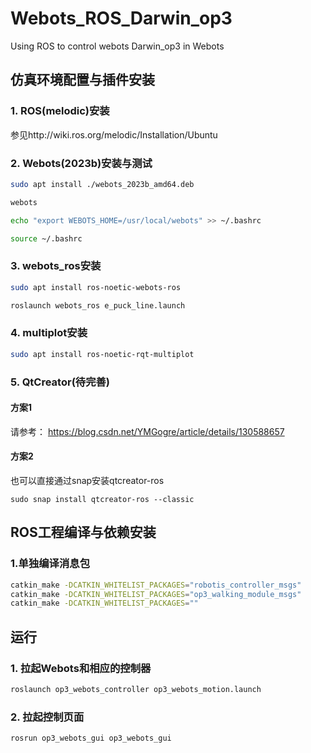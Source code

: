 # Webots_ROS_Darwin_op3
Using ROS to control webots Darwin_op3 in Webots

## 仿真环境配置与插件安装
### 1. ROS(melodic)安装

参见http://wiki.ros.org/melodic/Installation/Ubuntu

### 2. Webots(2023b)安装与测试


``` Bash
sudo apt install ./webots_2023b_amd64.deb

webots

echo "export WEBOTS_HOME=/usr/local/webots" >> ~/.bashrc

source ~/.bashrc
```
### 3. webots_ros安装

``` Bash
sudo apt install ros-noetic-webots-ros
```

``` Bash
roslaunch webots_ros e_puck_line.launch
```
### 4. multiplot安装

``` Bash
sudo apt install ros-noetic-rqt-multiplot
```
### 5. QtCreator(待完善)
#### 方案1
请参考： 
https://blog.csdn.net/YMGogre/article/details/130588657

#### 方案2
也可以直接通过snap安装qtcreator-ros
```
sudo snap install qtcreator-ros --classic
```

## ROS工程编译与依赖安装


### 1.单独编译消息包
``` Bash
catkin_make -DCATKIN_WHITELIST_PACKAGES="robotis_controller_msgs"
catkin_make -DCATKIN_WHITELIST_PACKAGES="op3_walking_module_msgs"
catkin_make -DCATKIN_WHITELIST_PACKAGES=""
```


## 运行

### 1. 拉起Webots和相应的控制器
```bash
roslaunch op3_webots_controller op3_webots_motion.launch 
```


### 2. 拉起控制页面


```bash
rosrun op3_webots_gui op3_webots_gui
```